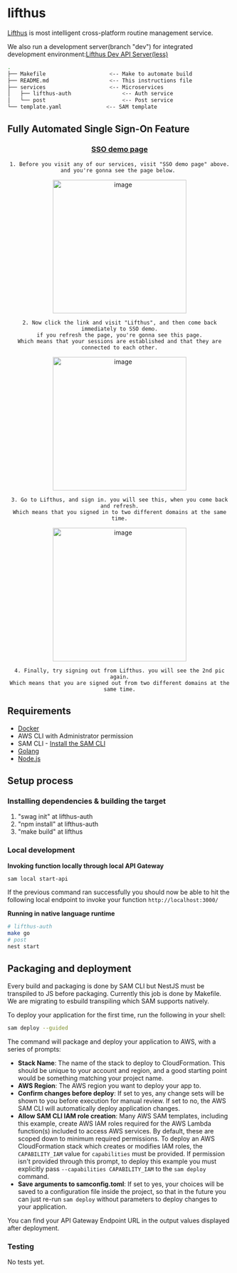 # lifthus

[Lifthus](https://www.lifthus.com)
is most intelligent cross-platform routine management service.

We also run a development server(branch "dev") for integrated development environment:[Lifthus Dev API Server(less)](https://auth.dev.lifthus.com/auth)

```bash
.
├── Makefile                    <-- Make to automate build
├── README.md                   <-- This instructions file
├── services                    <-- Microservices
│   ├── lifthus-auth                <-- Auth service
│   └── post                        <-- Post service
└── template.yaml              <-- SAM template
```
## Fully Automated Single Sign-On Feature
<div align="center">
  
### [SSO demo page](https://auth.cloudhus.com/auth/demo/sso)

    1. Before you visit any of our services, visit "SSO demo page" above.
    and you're gonna see the page below. 

<img width="300" alt="image" src="https://github.com/Project-Hus/cloudhus/assets/108582413/955bc599-0dd9-4d10-9a05-2e035e534b6d">

    2. Now click the link and visit "Lifthus", and then come back immediately to SSO demo.
    if you refresh the page, you're gonna see this page.
    Which means that your sessions are established and that they are connected to each other.

<img width="300" alt="image" src="https://github.com/Project-Hus/cloudhus/assets/108582413/743a7e23-38df-4180-920f-7b518cb415fe">

    3. Go to Lifthus, and sign in. you will see this, when you come back and refresh.
    Which means that you signed in to two different domains at the same time.

<img width="300" alt="image" src="https://github.com/Project-Hus/cloudhus/assets/108582413/c800d7cf-9037-465b-88aa-7fefddff1026">

    4. Finally, try signing out from Lifthus. you will see the 2nd pic again.
    Which means that you are signed out from two different domains at the same time.

</div>

## Requirements

- [Docker](https://www.docker.com/community-edition)
- AWS CLI with Administrator permission
- SAM CLI - [Install the SAM CLI](https://docs.aws.amazon.com/serverless-application-model/latest/developerguide/serverless-sam-cli-install.html)
- [Golang](https://golang.org)
- [Node.js](https://nodejs.org/en/)

## Setup process

### Installing dependencies & building the target

1. "swag init" at lifthus-auth
2. "npm install" at lifthus-auth
3. "make build" at lifthus

### Local development

**Invoking function locally through local API Gateway**

```bash
sam local start-api
```

If the previous command ran successfully you should now be able to hit the following local endpoint to invoke your function `http://localhost:3000/`

**Running in native language runtime**

```bash
# lifthus-auth
make go
# post
nest start
```

## Packaging and deployment

Every build and packaging is done by SAM CLI but NestJS must be transpiled to JS before packaging.
Currently this job is done by Makefile. We are migrating to esbuild transpiling which SAM supports natively.

To deploy your application for the first time, run the following in your shell:

```bash
sam deploy --guided
```

The command will package and deploy your application to AWS, with a series of prompts:

- **Stack Name**: The name of the stack to deploy to CloudFormation. This should be unique to your account and region, and a good starting point would be something matching your project name.
- **AWS Region**: The AWS region you want to deploy your app to.
- **Confirm changes before deploy**: If set to yes, any change sets will be shown to you before execution for manual review. If set to no, the AWS SAM CLI will automatically deploy application changes.
- **Allow SAM CLI IAM role creation**: Many AWS SAM templates, including this example, create AWS IAM roles required for the AWS Lambda function(s) included to access AWS services. By default, these are scoped down to minimum required permissions. To deploy an AWS CloudFormation stack which creates or modifies IAM roles, the `CAPABILITY_IAM` value for `capabilities` must be provided. If permission isn't provided through this prompt, to deploy this example you must explicitly pass `--capabilities CAPABILITY_IAM` to the `sam deploy` command.
- **Save arguments to samconfig.toml**: If set to yes, your choices will be saved to a configuration file inside the project, so that in the future you can just re-run `sam deploy` without parameters to deploy changes to your application.

You can find your API Gateway Endpoint URL in the output values displayed after deployment.

### Testing

No tests yet.
